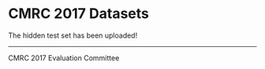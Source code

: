 # CMRC 2017 Datasets

The hidden test set has been uploaded!

----------------
CMRC 2017 Evaluation Committee
